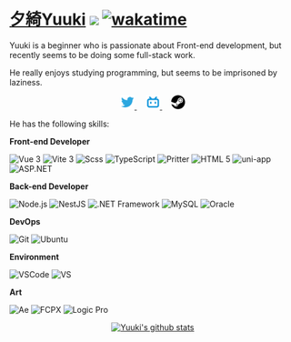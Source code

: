# [夕綺Yuuki](https://kira.cool)  ![](https://visitor-badge.laobi.icu/badge?page_id=AiYuuki.readme) [![wakatime](https://wakatime.com/badge/user/3f765baf-d9e0-4616-a60d-c3492d41388c.svg)](https://wakatime.com/@3f765baf-d9e0-4616-a60d-c3492d41388c)

Yuuki is a beginner who is passionate about Front-end development, but recently seems to be doing some full-stack work.

He really enjoys studying programming, but seems to be imprisoned by laziness.

<p align="center">
    <a href="https://twitter.com/JindaiYuuki">
        <img alt="JindaiYuuki | Twitter" width="25px" src="https://raw.githubusercontent.com/AiYuuki/AiYuuki/main/assets/twitter.svg">
    </a>&nbsp&nbsp&nbsp
    <a href="https://space.bilibili.com/2719828">
        <img alt="JindaiYuuki | Bilibili" width="25px" src="https://raw.githubusercontent.com/AiYuuki/AiYuuki/main/assets/bilibili.svg">
    </a>&nbsp&nbsp&nbsp
    <a href="https://steamcommunity.com/id/JindaiYuuki">
        <img alt="JindaiYuuki | Steam" width="25px" src="https://raw.githubusercontent.com/AiYuuki/AiYuuki/main/assets/steam.svg">
    </a>
</p>

He has the following skills:

**Front-end Developer**

![Vue 3](https://img.shields.io/badge/-Vue-42b883?style=flat-square&logo=vue.js&logoColor=white)
![Vite 3](https://img.shields.io/badge/-Vite-646cff?style=flat-square&logo=vite&logoColor=white)
![Scss](https://img.shields.io/badge/-Sass-CC6699?style=flat-square&logo=sass&logoColor=white)
![TypeScript](https://img.shields.io/badge/-TypeScript-3178c6?style=flat-square&logo=typescript&logoColor=white)
![Pritter](https://img.shields.io/badge/-Prettier-f8bc45?style=flat-square&logo=prettier&logoColor=white)
![HTML 5](https://img.shields.io/badge/-HTML5-dd4b25?style=flat-square&logo=html5&logoColor=white)
![uni-app](https://img.shields.io/badge/-uniapp-42b983?style=flat-square&logo=umbraco&logoColor=white)
![ASP.NET](https://img.shields.io/badge/-ASP.NET-512bd4?style=flat-square&logo=.net&logoColor=white)

**Back-end Developer**

![Node.js](https://img.shields.io/badge/-NodeJS-026e00?style=flat-square&logo=Node.js&logoColor=white)
![NestJS](https://img.shields.io/badge/-NestJS-e0234e?style=flat-square&logo=nestjs&logoColor=white)
![.NET Framework](https://img.shields.io/badge/-.NET%20Framework-512bd4?style=flat-square&logo=.net&logoColor=white)
![MySQL](https://img.shields.io/badge/-MySQL-3e6e93?style=flat-square&logo=mysql&logoColor=white)
![Oracle](https://img.shields.io/badge/-Oracle-c74634?style=flat-square&logo=oracle&logoColor=white)

**DevOps**

![Git](https://img.shields.io/badge/-Git-e84d31?style=flat-square&logo=git&logoColor=white)
![Ubuntu](https://img.shields.io/badge/-Ubuntu-e95420?style=flat-square&logo=ubuntu&logoColor=white)

**Environment**

![VSCode](https://img.shields.io/badge/Visual%20Studio%20Code-0066b8?style=flat-square&logo=visual-studio-code&logoColor=white)
![VS](https://img.shields.io/badge/Visual%20Studio-463668?style=flat-square&logo=visual-studio&logoColor=white)

**Art**

![Ae](https://img.shields.io/badge/After%20Effects-00005b?style=flat-square&logo=adobeaftereffects&logoColor=white)
![FCPX](https://img.shields.io/badge/Final%20Cut%20Pro-7d7b86?style=flat-square&logo=apple&logoColor=white)
![Logic Pro](https://img.shields.io/badge/Logic%20Pro-11120f?style=flat-square&logo=apple&logoColor=white)


<p align="center">
    <a href="https://github.com/AiYuuki">
        <img src="https://github-readme-stats.vercel.app/api?username=AiYuuki&show_icons=true&theme=vue&count_private=true" alt="Yuuki's github stats">
    </a>
</p>
